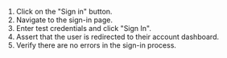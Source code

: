 1. Click on the "Sign in" button.
2. Navigate to the sign-in page.
3. Enter test credentials and click "Sign In".
4. Assert that the user is redirected to their account dashboard.
5. Verify there are no errors in the sign-in process.